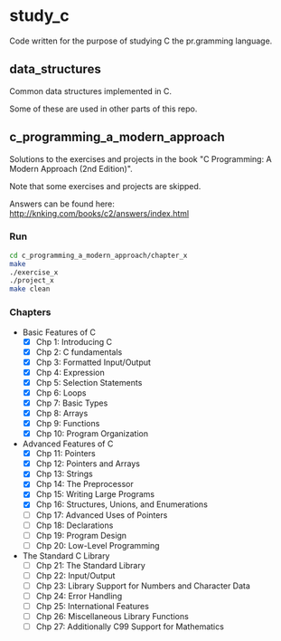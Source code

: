 # study_c

Code written for the purpose of studying C the pr.gramming language.

## data_structures

Common data structures implemented in C.

Some of these are used in other parts of this repo.

## c_programming_a_modern_approach

Solutions to the exercises and projects in the book "C Programming: A Modern Approach (2nd Edition)".

Note that some exercises and projects are skipped.

Answers can be found here: http://knking.com/books/c2/answers/index.html

### Run

```bash
cd c_programming_a_modern_approach/chapter_x
make
./exercise_x
./project_x
make clean
```

### Chapters

- Basic Features of C
  - [X] Chp 1: Introducing C
  - [X] Chp 2: C fundamentals
  - [X] Chp 3: Formatted Input/Output
  - [X] Chp 4: Expression
  - [X] Chp 5: Selection Statements
  - [X] Chp 6: Loops
  - [X] Chp 7: Basic Types
  - [X] Chp 8: Arrays
  - [X] Chp 9: Functions
  - [X] Chp 10: Program Organization
- Advanced Features of C
  - [X] Chp 11: Pointers
  - [X] Chp 12: Pointers and Arrays
  - [X] Chp 13: Strings
  - [X] Chp 14: The Preprocessor
  - [X] Chp 15: Writing Large Programs
  - [X] Chp 16: Structures, Unions, and Enumerations
  - [ ] Chp 17: Advanced Uses of Pointers
  - [ ] Chp 18: Declarations
  - [ ] Chp 19: Program Design
  - [ ] Chp 20: Low-Level Programming
- The Standard C Library
  - [ ] Chp 21: The Standard Library
  - [ ] Chp 22: Input/Output
  - [ ] Chp 23: Library Support for Numbers and Character Data
  - [ ] Chp 24: Error Handling
  - [ ] Chp 25: International Features
  - [ ] Chp 26: Miscellaneous Library Functions
  - [ ] Chp 27: Additionally C99 Support for Mathematics
